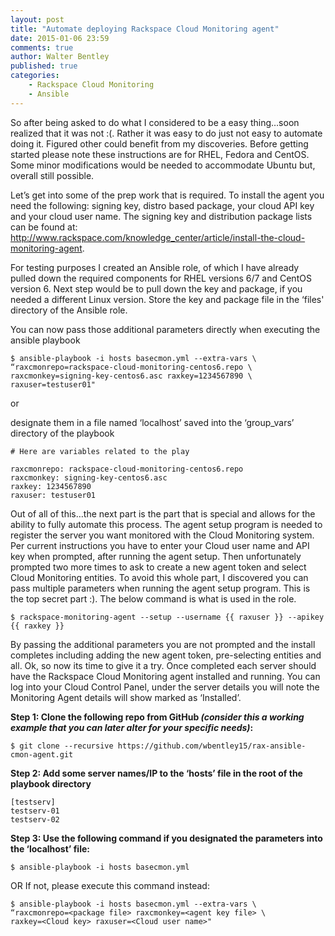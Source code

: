 ```yaml
---
layout: post
title: "Automate deploying Rackspace Cloud Monitoring agent"
date: 2015-01-06 23:59
comments: true
author: Walter Bentley
published: true
categories:
    - Rackspace Cloud Monitoring
    - Ansible
---
```


So after being asked to do what I considered to be a easy thing…soon realized that it was not :(.  Rather it was easy to do just not easy to automate doing it.  Figured other could benefit from my discoveries.  Before getting started please note these instructions are for RHEL, Fedora and CentOS.  Some minor modifications would be needed to accommodate Ubuntu but, overall still possible.

Let’s get into some of the prep work that is required.  To install the agent you need the following: signing key, distro based package, your cloud API key and your cloud user name.  The signing key and distribution package lists can be found at: http://www.rackspace.com/knowledge_center/article/install-the-cloud-monitoring-agent.  

For testing purposes I created an Ansible role, of which I have already pulled down the required components for RHEL versions 6/7 and CentOS version 6.  Next step would be to pull down the key and package, if you needed a different Linux version.  Store the key and package file in the ‘files' directory of the Ansible role.

You can now pass those additional parameters directly when executing the ansible playbook

	$ ansible-playbook -i hosts basecmon.yml --extra-vars \
    “raxcmonrepo=rackspace-cloud-monitoring-centos6.repo \
    raxcmonkey=signing-key-centos6.asc raxkey=1234567890 \
    raxuser=testuser01"

or

designate them in a file named ‘localhost’ saved into the ‘group_vars’ directory of the playbook

	# Here are variables related to the play

	raxcmonrepo: rackspace-cloud-monitoring-centos6.repo
	raxcmonkey: signing-key-centos6.asc
	raxkey: 1234567890
	raxuser: testuser01

Out of all of this…the next part is the part that is special and allows for the ability to fully automate this process.  The agent setup program is needed to register the server you want monitored with the Cloud Monitoring system.  Per current instructions you have to enter your Cloud user name and API key when prompted, after running the agent setup.  Then unfortunately prompted two more times to ask to create a new agent token and select Cloud Monitoring entities.  To avoid this whole part, I discovered you can pass multiple parameters when running the agent setup program.  This is the top secret part :).  The below command is what is used in the role.

	$ rackspace-monitoring-agent --setup --username {{ raxuser }} --apikey {{ raxkey }}

By passing the additional parameters you are not prompted and the install completes including adding the new agent token, pre-selecting entities and all.  Ok, so now its time to give it a try.  Once completed each server should have the Rackspace Cloud Monitoring agent installed and running.  You can log into your Cloud Control Panel, under the server details you will note the Monitoring Agent details will show marked as ‘Installed’.

**Step 1: Clone the following repo from GitHub *(consider this a working example that you can later alter for your specific needs)*:**

	$ git clone --recursive https://github.com/wbentley15/rax-ansible-cmon-agent.git

**Step 2: Add some server names/IP to the ‘hosts’ file in the root of the playbook directory**

	[testserv]
	testserv-01
	testserv-02

**Step 3: Use the following command if you designated the parameters into the ‘localhost’ file:**

	$ ansible-playbook -i hosts basecmon.yml

OR If not, please execute this command instead:

	$ ansible-playbook -i hosts basecmon.yml --extra-vars \
    “raxcmonrepo=<package file> raxcmonkey=<agent key file> \
    raxkey=<Cloud key> raxuser=<Cloud user name>"
